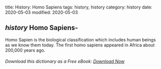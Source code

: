 title: History: Homo Sapiens
tags: history, history
category: history
date: 2020-05-03
modified: 2020-05-03

## _history_  Homo Sapiens-
   Homo Sapien
 is the biological
  classification which includes human beings as we know them today.
  The first    homo sapiens
 appeared in Africa about 200,000 years
  ago.


###### Download *this* dictionary as a Free eBook: [Download Now]({static}static/SerfHistoryDictionary.pdf)

